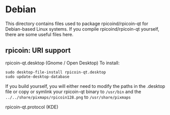 
Debian
====================
This directory contains files used to package rpicoind/rpicoin-qt
for Debian-based Linux systems. If you compile rpicoind/rpicoin-qt yourself, there are some useful files here.

## rpicoin: URI support ##


rpicoin-qt.desktop  (Gnome / Open Desktop)
To install:

	sudo desktop-file-install rpicoin-qt.desktop
	sudo update-desktop-database

If you build yourself, you will either need to modify the paths in
the .desktop file or copy or symlink your rpicoin-qt binary to `/usr/bin`
and the `../../share/pixmaps/rpicoin128.png` to `/usr/share/pixmaps`

rpicoin-qt.protocol (KDE)

